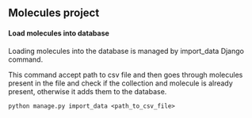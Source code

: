 ## Molecules project

#### Load molecules into database
Loading molecules into the database is managed by import_data Django command.  

This command accept path to csv file and then goes through molecules present
in the file and check if the collection and molecule is already present,
otherwise it adds them to the database.
```commandline
python manage.py import_data <path_to_csv_file>
```